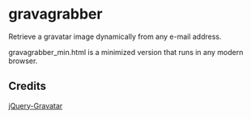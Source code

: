 # gravagrabber

Retrieve a gravatar image dynamically from any e-mail address. 

gravagrabber_min.html is a minimized version that runs in any modern browser.

## Credits

[jQuery-Gravatar](https://github.com/zachleat/jQuery-Gravatar)
